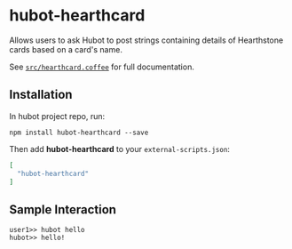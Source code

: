 # hubot-hearthcard

Allows users to ask Hubot to post strings containing details of Hearthstone cards based on a card's name.

See [`src/hearthcard.coffee`](src/hearthcard.coffee) for full documentation.

## Installation

In hubot project repo, run:

`npm install hubot-hearthcard --save`

Then add **hubot-hearthcard** to your `external-scripts.json`:

```json
[
  "hubot-hearthcard"
]
```

## Sample Interaction

```
user1>> hubot hello
hubot>> hello!
```
